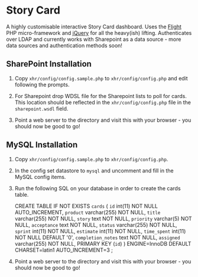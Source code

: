 # Story Card

A highly customisable interactive Story Card dashboard. Uses the [Flight](http://flightphp.com/) PHP micro-framework and [jQuery](http://jquery.com/) for all the heavy(ish) lifting. Authenticates over LDAP and currently works with Sharepoint as a data source - more data sources and authentication methods soon!

## SharePoint Installation

1. Copy `xhr/config/config.sample.php` to `xhr/config/config.php` and edit following the prompts.

2. For Sharepoint drop WDSL file for the Sharepoint lists to poll for cards. This location should be reflected in the `xhr/config/config.php` file in the `sharepoint.wsdl` field.

3. Point a web server to the directory and visit this with your browser - you should now be good to go!

## MySQL Installation

1. Copy `xhr/config/config.sample.php` to `xhr/config/config.php`.

2. In the config set datastore to `mysql` and uncomment and fill in the MySQL config items.

3. Run the following SQL on your database in order to create the cards table.

    CREATE TABLE IF NOT EXISTS `cards` (
    	`id` int(11) NOT NULL AUTO_INCREMENT,
    	`product` varchar(255) NOT NULL,
    	`title` varchar(255) NOT NULL,
    	`story` text NOT NULL,
    	`priority` varchar(5) NOT NULL,
    	`acceptance` text NOT NULL,
    	`status` varchar(255) NOT NULL,
    	`sprint` int(11) NOT NULL,
    	`estimate` int(11) NOT NULL,
    	`time_spent` int(11) NOT NULL DEFAULT '0',
    	`completion_notes` text NOT NULL,
    	`assigned` varchar(255) NOT NULL,
    PRIMARY KEY (`id`)
    ) ENGINE=InnoDB  DEFAULT CHARSET=latin1 AUTO_INCREMENT=3 ;

4. Point a web server to the directory and visit this with your browser - you should now be good to go!